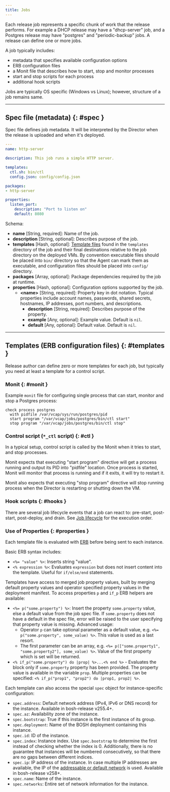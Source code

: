 ```yaml
---
title: Jobs
---
```


Each release job represents a specific chunk of work that the release performs. For example a DHCP release may have a "dhcp-server" job, and a Postgres release may have "postgres" and "periodic-backup" jobs. A release can define one or more jobs.

A job typically includes:

- metadata that specifies available configuration options
- ERB configuration files
- a Monit file that describes how to start, stop and monitor processes
- start and stop scripts for each process
- additional hook scripts

Jobs are typically OS specific (Windows vs Linux); however, structure of a job remains same.

---
## Spec file (metadata) {: #spec }

Spec file defines job metadata. It will be interpreted by the Director when the release is uploaded and when it's deployed.

```yaml
---
name: http-server

description: This job runs a simple HTTP server.

templates:
  ctl.sh: bin/ctl
  config.json: config/config.json

packages:
- http-server

properties:
  listen_port:
    description: "Port to listen on"
    default: 8080
```

Schema:

* **name** [String, required]: Name of the job.
* **description** [String, optional]: Describes purpose of the job.
* **templates** [Hash, optional]: [Template files](#templates) found in the `templates` directory of the job and their final destinations relative to the job directory on the deployed VMs. By convention executable files should be placed into `bin/` directory so that the Agent can mark them as executable, and configuration files should be placed into `config/` directory.
* **packages** [Array, optional]: Package dependencies required by the job at runtime.
* **properties** [Hash, optional]: Configuration options supported by the job.
    * **\<name\>** [String, required]: Property key in dot notation. Typical properties include account names, passwords, shared secrets, hostnames, IP addresses, port numbers, and descriptions.
        * **description** [String, required]: Describes purpose of the property.
        * **example** [Any, optional]: Example value. Default is `nil`.
        * **default** [Any, optional]: Default value. Default is `nil`.

---
## Templates (ERB configuration files) {: #templates }

Release author can define zero or more templates for each job, but typically you need at least a template for a control script.

### Monit {: #monit }

Example `monit` file for configuring single process that can start, monitor and stop a Postgres process:

```
check process postgres
  with pidfile /var/vcap/sys/run/postgres/pid
  start program "/var/vcap/jobs/postgres/bin/ctl start"
  stop program "/var/vcap/jobs/postgres/bin/ctl stop"
```

### Control script (`*_ctl` script) {: #ctl }

In a typical setup, control script is called by the Monit when it tries to start, and stop processes.

Monit expects that executing "start program" directive will get a process running and output its PID into "pidfile" location. Once process is started, Monit will monitor that process is running and if it exits, it will try to restart it.

Monit also expects that executing "stop program" directive will stop running process when the Director is restarting or shutting down the VM.

### Hook scripts {: #hooks }

There are several job lifecycle events that a job can react to: pre-start, post-start, post-deploy, and drain. See [Job lifecycle](job-lifecycle.md) for the execution order.

### Use of Properties {: #properties }

Each template file is evaluated with [ERB](http://apidock.com/ruby/ERB) before being sent to each instance.

Basic ERB syntax includes:

- `<%= "value" %>`: Inserts string "value".
- `<% expression %>`: Evaluates `expression` but does not insert content into the template. Useful for `if/else/end` statements.

Templates have access to merged job property values, built by merging default property values and operator specified property values in the deployment manifest. To access properties `p` and `if_p` ERB helpers are available:

- `<%= p("some.property") %>`: Insert the property `some.property` value, else a default value from the job spec file. If `some.property` does not have a default in the spec file, error will be raised to the user specifying that property value is missing.
Advanced usage:
    - Operator `p` can take optional parameter as a default value, e.g. `<%= p("some.property", some_value) %>`. This value is used as a last resort.
    - The first parameter can be an array, e.g. `<%= p(["some.property1", "some.property2"], some_value) %>`. Value of the first property which is set will be returned.
- `<% if_p("some.property") do |prop| %>...<% end %>` - Evaluates the block only if `some.property` property has been provided. The property value is available in the variable `prop`. Multiple properties can be specified: `<% if_p("prop1", "prop2") do |prop1, prop2| %>`.

<a id="properties-spec"></a>

Each template can also access the special `spec` object for instance-specific configuration:

- `spec.address`: Default network address (IPv4, IPv6 or DNS record) for the instance. Available in bosh-release v255.4+.
- `spec.az`: Availability zone of the instance.
- `spec.bootstrap`: True if this instance is the first instance of its group.
- `spec.deployment`: Name of the BOSH deployment containing this instance.
- `spec.id`: ID of the instance.
- `spec.index`: Instance index. Use `spec.bootstrap` to determine the first instead of checking whether the index is 0. Additionally, there is no guarantee that instances will be numbered consecutively, so that there are no gaps between different indices.
- `spec.ip`: IP address of the instance. In case multiple IP addresses are available, the IP of the [addressable or default network](networks.md#multi-homed) is used. Available in bosh-release v258+.
- `spec.name`: Name of the instance.
- `spec.networks`: Entire set of network information for the instance.
